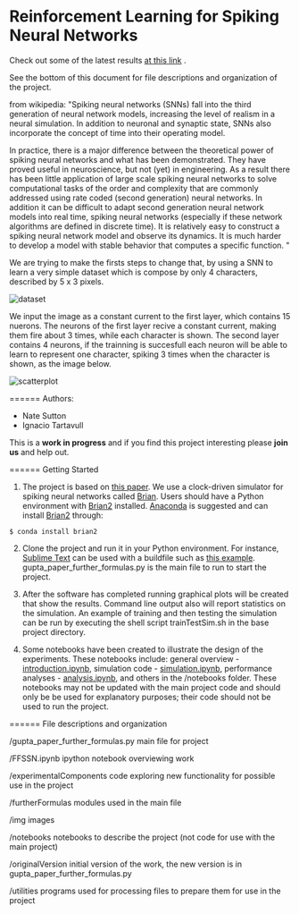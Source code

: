 Reinforcement Learning for Spiking Neural Networks
======
Check out some of the latest results [at this link](http://nbviewer.ipython.org/github/tartavull/snn-rl/blob/master/FFSSN.ipynb) .

See the bottom of this document for file descriptions and organization of the project.

from wikipedia: "Spiking neural networks (SNNs) fall into the third generation of neural network models,
increasing the level of realism in a neural simulation. 
In addition to neuronal and synaptic state, SNNs also incorporate the concept of time into their operating model.

In practice, there is a major difference between the theoretical power of spiking neural networks and what has been demonstrated. 
They have proved useful in neuroscience, but not (yet) in engineering. As a result there has been little application of large scale 
spiking neural networks to solve computational tasks of the order and complexity that are commonly addressed 
using rate coded (second generation) neural networks. In addition it can be difficult to adapt second generation 
neural network models into real time, spiking neural networks (especially if these network algorithms are defined in 
discrete time). It is relatively easy to construct a spiking neural network model and observe its dynamics.
It is much harder to develop a model with stable behavior that computes a specific function.
"

We are trying to make the firsts steps to change that, by using a SNN to learn a very simple dataset which is compose 
by only 4 characters, described by 5 x 3 pixels.

![dataset](https://raw.githubusercontent.com/tartavull/snn-rl/master/img/readme_1.png)

We input the image as a constant current to the first layer, which contains 15 nuerons. The neurons of the first layer recive a constant current, making them fire about 3 times, while each character is shown.
The second layer contains 4 neurons, if the trainning is succesfull each neuron will be able to learn to represent one character,
spiking 3 times when the character is shown, as the image below.

![scatterplot](https://raw.githubusercontent.com/tartavull/snn-rl/master/img/readme_2.png)

======
Authors:  
* Nate Sutton
* Ignacio Tartavull

This is a **work in progress** and if you find this project interesting please **join us** and help out.

======
Getting Started

1. The project is based on [this paper](http://www.personal.psu.edu/lnl/papers/Gupta_Long_2007.pdf). We use a clock-driven simulator for spiking neural networks called [Brian](http://briansimulator.org/).
Users should have a Python environment with [Brian2](http://brian2.readthedocs.io/en/stable/introduction/install.html) installed. [Anaconda](https://conda.io/docs/user-guide/install/index.html) is suggested and can install [Brian2](http://brian2.readthedocs.io/en/stable/introduction/install.html) through:
```
$ conda install brian2
```

2. Clone the project and run it in your Python environment. For instance, [Sublime Text](https://www.sublimetext.com/) can be used with a buildfile such as [this example](https://github.com/tartavull/snn-rl/blob/master/utilities/python_snnrl.sublime-build). gupta_paper_further_formulas.py is the main file to run to start the project.

3. After the software has completed running graphical plots will be created that show the results. Command line output also will report statistics on the simulation. An example of training and then testing the simulation can be run by executing the shell script trainTestSim.sh in the base project directory.

4. Some notebooks have been created to illustrate the design of the experiments. These notebooks include: general overview - [introduction.ipynb](http://nbviewer.jupyter.org/github/tartavull/snn-rl/blob/master/notebooks/introduction.ipynb), simulation code - [simulation.ipynb](https://github.com/tartavull/snn-rl/blob/master/notebooks/simulation.ipynb), performance analyses - [analysis.ipynb](http://nbviewer.jupyter.org/github/tartavull/snn-rl/blob/master/notebooks/analysis.ipynb), and others in the /notebooks folder. These notebooks may not be updated with the main project code and should only be be used for explanatory purposes; their code should not be used to run the project.

======
File descriptions and organization

/gupta_paper_further_formulas.py main file for project

/FFSSN.ipynb ipython notebook overviewing work

/experimentalComponents code exploring new functionality for possible use in the project

/furtherFormulas modules used in the main file

/img images

/notebooks notebooks to describe the project (not code for use with the main project)

/originalVersion initial version of the work, the new version is in gupta_paper_further_formulas.py 

/utilities programs used for processing files to prepare them for use in the project
